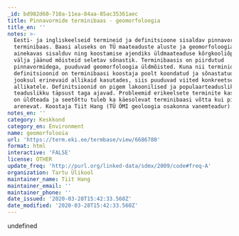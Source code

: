 ```yaml
---
_id: bd982d60-710a-11ea-84aa-85ac35361aec
title: Pinnavormide terminibaas - geomorfoloogia
title_en: ''
notes: >-
  Eesti- ja ingliskeelseid termineid ja definitsioone sisaldav pinnavormide
  terminibaas. Baasi aluseks on TÜ maateaduste aluste ja geomorfoloogia
  ainekavas sisalduv ning koostamise ajendiks üldmaateaduse kõrgkooliõpikust
  välja jäänud mõisteid seletav sõnastik. Terminibaasis on piirdutud
  pinnavormidega, puuduvad geomorfoloogia üldmõisted. Kuna nii terminid kui
  definitsioonid on terminibaasi koostaja poolt koondatud ja sõnastatud aja
  jooksul erinevaid allikaid kasutades, siis puuduvad viited konkreetsetele
  allikatele. Definitsioonid on pigem lakoonilised ja populaarteaduslikud kui
  teaduslikku täpsust taga ajavad. Probleemid erikeelsete terminite kasutamisel
  on üldteada ja seetõttu tuleb ka käesolevat terminibaasi võtta kui pidevalt
  arenevat. Koostaja Tiit Hang (TÜ ÖMI geoloogia osakonna vanemteadur).
notes_en: ''
category: Keskkond
category_en: Environment
name: geomorfolooia
url: 'https://term.eki.ee/termbase/view/6686780'
format: html
interactive: 'FALSE'
license: OTHER
update_freq: 'http://purl.org/linked-data/sdmx/2009/code#freq-A'
organization: Tartu Ülikool
maintainer_name: Tiit Hang
maintainer_email: ''
maintainer_phone: ''
date_issued: '2020-03-28T15:42:33.560Z'
date_modified: '2020-03-28T15:42:33.560Z'
---
```

undefined
